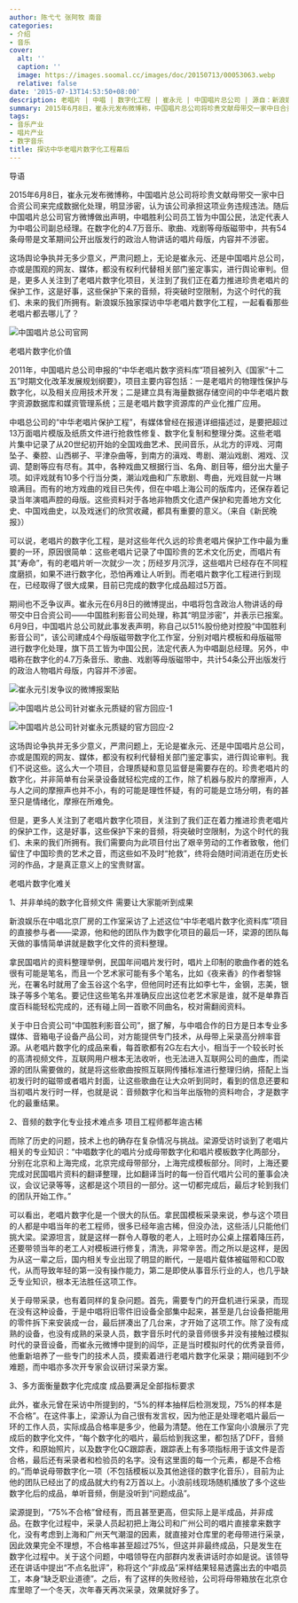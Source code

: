 ```yaml
---
author: 陈弋弋 张阿牧 南音
categories:
- 介绍
- 音乐
cover:
  alt: ''
  caption: ''
  image: https://images.soomal.cc/images/doc/20150713/00053063.webp
  relative: false
date: '2015-07-13T14:53:50+08:00'
description: 老唱片 | 中唱 | 数字化工程 | 崔永元 | 中国唱片总公司 | 源自：新浪娱乐 | 版权：转载 |  平均/总评分：09.80/49
summary: 2015年6月8日，崔永元发布微博称，中国唱片总公司将珍贵文献母带交一家中日合资公司来完成数据化处理，明显涉密，认为该公司承担这项业务违规违法。随后中国唱片总公司官方微博做出声明，中唱胜利公司员工皆为中国公民，法定代表人为中唱公司副总经理……
tags:
- 音乐产业
- 唱片产业
- 数字音乐
title: 探访中华老唱片数字化工程幕后
---
```


导语

2015年6月8日，崔永元发布微博称，中国唱片总公司将珍贵文献母带交一家中日合资公司来完成数据化处理，明显涉密，认为该公司承担这项业务违规违法。随后中国唱片总公司官方微博做出声明，中唱胜利公司员工皆为中国公民，法定代表人为中唱公司副总经理。在数字化的4.7万音乐、歌曲、戏剧等母版磁带中，共有54条母带是文革期间公开出版发行的政治人物讲话的唱片母版，内容并不涉密。

这场舆论争执并无多少意义，严肃问题上，无论是崔永元、还是中国唱片总公司，亦或是围观的网友、媒体，都没有权利代替相关部门鉴定事实，进行舆论审判。但是，更多人关注到了老唱片数字化项目，关注到了我们正在着力推进珍贵老唱片的保护工作，这是好事，这些保护下来的音频，将突破时空限制，为这个时代的我们、未来的我们所拥有。新浪娱乐独家探访中华老唱片数字化工程，一起看看那些老唱片都去哪儿了？

![中国唱片总公司官网](https://images.soomal.cc/images/doc/20150713/00053063.webp)





老唱片数字化价值

2011年，中国唱片总公司申报的“中华老唱片数字资料库”项目被列入《国家“十二五”时期文化改革发展规划纲要》，项目主要内容包括：一是老唱片的物理性保护与数字化，以及相关应用技术开发；二是建立具有海量数据存储空间的中华老唱片数字资源数据库和媒资管理系统；三是老唱片数字资源库的产业化推广应用。

中唱总公司的“中华老唱片保护工程”，有媒体曾经在报道详细描述过，是要把超过13万面唱片模版及纸质文件进行抢救性修复、数字化复制和整理分类。这些老唱片集中记录了从20世纪初开始的全国戏曲艺术、民间音乐，从北方的评戏、河南坠子、秦腔、山西梆子、平津杂曲等，到南方的滇戏、粤剧、潮汕戏剧、湘戏、汉调、楚剧等应有尽有。其中，各种戏曲又根据行当、名角、剧目等，细分出大量子项。如评戏就有10多个行当分类，潮汕戏曲和广东歌剧、粤曲，光戏目就一片琳琅满目。而有的地方戏曲的戏目已失传，但在中唱上海公司的版库内，还保存着记录当年演唱声腔的母版。这些资料对于各地非物质文化遗产保护和完善地方文化史、中国戏曲史，以及戏迷们的欣赏收藏，都具有重要的意义。（来自《新民晚报》）

可以说，老唱片的数字化工程，是对这些年代久远的珍贵老唱片保护工作中最为重要的一环，原因很简单：这些老唱片记录了中国珍贵的艺术文化历史，而唱片有其“寿命”，有的老唱片听一次就少一次；历经岁月沉浮，这些唱片已经存在不同程度磨损，如果不进行数字化，恐怕再难让人听到。而老唱片数字化工程进行到现在，已经取得了很大成果，目前已完成的数字化成品超过5万首。

期间也不乏争议声。崔永元在6月8日的微博提出，中唱将包含政治人物讲话的母带交中日合资公司――中国胜利影音公司处理，称其“明显涉密”，并表示已报案。6月9日，中国唱片总公司就此事发表声明，称自己以51%股份绝对控股“中国胜利影音公司”，该公司建成4个母版磁带数字化工作室，分别对唱片模板和母版磁带进行数字化处理，旗下员工皆为中国公民，法定代表人为中唱副总经理。另外，中唱称在数字化的4.7万条音乐、歌曲、戏剧等母版磁带中，共计54条公开出版发行的政治人物唱片母版，内容并不涉密。

![崔永元引发争议的微博报案贴](https://images.soomal.cc/images/doc/20150713/00053064.webp)




![中国唱片总公司针对崔永元质疑的官方回应-1](https://images.soomal.cc/images/doc/20150713/00053065_01.webp)




![中国唱片总公司针对崔永元质疑的官方回应-2](https://images.soomal.cc/images/doc/20150713/00053066_01.webp)





这场舆论争执并无多少意义，严肃问题上，无论是崔永元、还是中国唱片总公司，亦或是围观的网友、媒体，都没有权利代替相关部门鉴定事实，进行舆论审判。我们不说这些。这么大一个项目，合理质疑和意见监督是需要存在的。珍贵老唱片的数字化，并非简单有台采录设备就轻松完成的工作，除了机器与胶片的摩擦声，人与人之间的摩擦声也并不小，有的可能是理性怀疑，有的可能是立场分明，有的甚至只是情绪化，摩擦在所难免。

但是，更多人关注到了老唱片数字化项目，关注到了我们正在着力推进珍贵老唱片的保护工作，这是好事，这些保护下来的音频，将突破时空限制，为这个时代的我们、未来的我们所拥有。我们需要向为此项目付出了艰辛劳动的工作者致敬，他们留住了中国珍贵的艺术之音，而这些如不及时“抢救”，终将会随时间消逝在历史长河的作品，才是真正意义上的宝贵财富。

老唱片数字化难关

1、并非单纯的数字化音频文件 需要让大家能听到成果

新浪娱乐在中唱北京厂房的工作室采访了上述这位“中华老唱片数字化资料库”项目的直接参与者――梁源，他和他的团队作为数字化项目的最后一环，梁源的团队每天做的事情简单讲就是数字化文件的资料整理。

拿民国唱片的资料整理举例，民国年间唱片发行时，唱片上印制的歌曲作者的姓名很有可能是笔名，而且一个艺术家可能有多个笔名，比如《夜来香》的作者黎锦光，在署名时就用了金玉谷这个名字，但他同时还有比如李七牛，金钢，志美，银珠子等多个笔名。要记住这些笔名并准确反应出这位老艺术家是谁，就不是单靠百度百科能轻松完成的，还有碰上同一首歌不同曲名，校对需翻阅资料。

关于中日合资公司“中国胜利影音公司”，据了解，与中唱合作的日方是日本专业多媒体、音箱电子设备产品公司，对方能提供专门技术，从母带上采录高分辨率音源。从老唱片数字化的成品来看，每首歌都有2G左右大小，相当于一个较长时长的高清视频文件，互联网用户根本无法收听，也无法进入互联网公司的曲库，而梁源的团队需要做的，就是将这些歌曲按照互联网传播标准进行整理归纳，搭配上当初发行时的磁带或者唱片封面，让这些歌曲在让大众听到同时，看到的信息还要和当初唱片发行时一样，也就是说：音频数字化和当年出版物的资料吻合，才是数字化的最重结果。

2、音频的数字化专业技术难点多 项目工程师都年逾古稀

而除了历史的问题，技术上也的确存在复杂情况与挑战。梁源受访时谈到了老唱片相关的专业知识：“中唱数字化的唱片分成母带数字化和唱片模板数字化两部分，分别在北京和上海完成，北京完成母带部分，上海完成模板部分。同时，上海还要完成对民国唱片资料的翻译整理，比如翻译当时的每一份百代唱片公司的董事会决议，会议记录等等，这都是这个项目的一部分。这一切都完成后，最后才轮到我们的团队开始工作。”

可以看出，老唱片数字化是一个很大的队伍。拿民国模板采录来说，参与这个项目的人都是中唱当年的老工程师，很多已经年逾古稀，但没办法，这些活儿只能他们挑大梁。梁源坦言，就是这样一群令人尊敬的老人，上班时办公桌上摆着降压药，还要带领当年的老工人对模板进行修复，清洗，非常辛苦。而之所以是这样，是因为从这一辈之后，国内相关专业出现了明显的断代，一是唱片载体被磁带和CD取代，从而导致年轻的第一没有操作能力，第二是即使从事音乐行业的人，也几乎缺乏专业知识，根本无法胜任这项工作。

关于母带采录，也有着同样的复杂问题。首先，需要专门的开盘机进行采录，而现在没有这种设备，于是中唱将旧零件旧设备全部集中起来，甚至是几台设备把能用的零件拆下来安装成一台，最后拼凑出了几台来，才开始了这项工作。除了没有成熟的设备，也没有成熟的采录人员，数字音乐时代的录音师很多并没有接触过模拟时代的录音设备，而崔永元微博中提到的阎华，正是当时模拟时代的优秀录音师，他重新培养了一些专门的技术人员，摸索着进行老唱片数字化采录；期间碰到不少难题，而中唱亦多次开专家会议研讨采录方案。

3、多方面衡量数字化完成度 成品要满足全部指标要求

此外，崔永元曾在采访中所提到的，“5%的样本抽样后检测发现，75%的样本是不合格”。在这件事上，梁源认为自己很有发言权，因为他正是处理老唱片最后一环的工作人员，实际成品合格率是多少，他最为清楚。他在工作室向小浪展示了完成后的数字化文件，“每个数字化的唱片，最后给到我这里，都包括了DFF，音频文件，和原始照片，以及数字化QC跟踪表，跟踪表上有多项指标用于该文件是否合格，最后还有采录者和检验员的名字。没有这里面的每一个元素，都是不合格的。”而单说母带数字化一项（不包括模板以及其他途径的数字化音乐），目前为止他的团队已经出了的成品就大约有2万首以上。小浪前线现场随机播放了多个这些数字化后的成品，单听音频，倒是没听到“问题成品”。

梁源提到，“75%不合格”曾经有，而且甚至更高，但实际上是半成品，并非成品。在数字化过程中，采录人员起初把上海公司和广州公司的唱片直接拿来数字化，没有考虑到上海和广州天气潮湿的因素，就直接对仓库里的老母带进行采录，因此效果完全不理想，不合格率甚至超过75%，但这并非最终成品，只是发生在数字化过程中。关于这个问题，中唱领导在内部群内发表讲话时亦如是说。该领导还在讲话中提出“不点名批评”，称将这个“非成品”采样结果轻易透露出去的中唱员工，本身“缺乏职业道德”。之后，有了这样的失败经验，公司将母带箱放在北京仓库里晾了一个冬天，次年春天再次采录，效果就好多了。